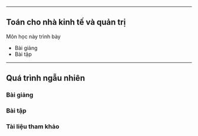 --------------------------
Toán cho nhà kinh tế và quản trị
---
Môn học này trình bày

- Bài giảng
- Bài tập

---------
Quá trình ngẫu nhiên
---

### Bài giảng

### Bài tập

### Tài liệu tham khảo
